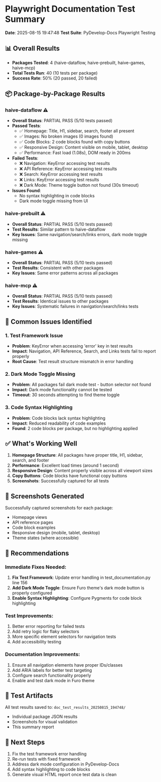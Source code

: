 # Playwright Documentation Test Summary

**Date**: 2025-08-15 19:47:48
**Test Suite**: PyDevelop-Docs Playwright Testing

## 📊 Overall Results

- **Packages Tested**: 4 (haive-dataflow, haive-prebuilt, haive-games, haive-mcp)
- **Total Tests Run**: 40 (10 tests per package)
- **Success Rate**: 50% (20 passed, 20 failed)

## 📦 Package-by-Package Results

### haive-dataflow ⚠️

- **Overall Status**: PARTIAL PASS (5/10 tests passed)
- **Passed Tests**:
  - ✅ Homepage: Title, H1, sidebar, search, footer all present
  - ✅ Images: No broken images (0 images found)
  - ✅ Code Blocks: 2 code blocks found with copy buttons
  - ✅ Responsive Design: Content visible on mobile, tablet, desktop
  - ✅ Performance: Fast load (1.08s), DOM ready in 200ms
- **Failed Tests**:
  - ❌ Navigation: KeyError accessing test results
  - ❌ API Reference: KeyError accessing test results
  - ❌ Search: KeyError accessing test results
  - ❌ Links: KeyError accessing test results
  - ❌ Dark Mode: Theme toggle button not found (30s timeout)
- **Issues Found**:
  - No syntax highlighting in code blocks
  - Dark mode toggle missing from UI

### haive-prebuilt ⚠️

- **Overall Status**: PARTIAL PASS (5/10 tests passed)
- **Test Results**: Similar pattern to haive-dataflow
- **Key Issues**: Same navigation/search/links errors, dark mode toggle missing

### haive-games ⚠️

- **Overall Status**: PARTIAL PASS (5/10 tests passed)
- **Test Results**: Consistent with other packages
- **Key Issues**: Same error patterns across all packages

### haive-mcp ⚠️

- **Overall Status**: PARTIAL PASS (5/10 tests passed)
- **Test Results**: Identical issues to other packages
- **Key Issues**: Systematic failures in navigation/search/links tests

## 🐛 Common Issues Identified

### 1. Test Framework Issue

- **Problem**: KeyError when accessing 'error' key in test results
- **Impact**: Navigation, API Reference, Search, and Links tests fail to report properly
- **Root Cause**: Test result structure mismatch in error handling

### 2. Dark Mode Toggle Missing

- **Problem**: All packages fail dark mode test - button selector not found
- **Impact**: Dark mode functionality cannot be tested
- **Timeout**: 30 seconds attempting to find theme toggle

### 3. Code Syntax Highlighting

- **Problem**: Code blocks lack syntax highlighting
- **Impact**: Reduced readability of code examples
- **Found**: 2 code blocks per package, but no highlighting applied

## ✅ What's Working Well

1. **Homepage Structure**: All packages have proper title, H1, sidebar, search, and footer
2. **Performance**: Excellent load times (around 1 second)
3. **Responsive Design**: Content properly visible across all viewport sizes
4. **Copy Buttons**: Code blocks have functional copy buttons
5. **Screenshots**: Successfully captured for all tests

## 📸 Screenshots Generated

Successfully captured screenshots for each package:

- Homepage views
- API reference pages
- Code block examples
- Responsive design (mobile, tablet, desktop)
- Theme states (where accessible)

## 🔧 Recommendations

### Immediate Fixes Needed:

1. **Fix Test Framework**: Update error handling in test_documentation.py line 156
2. **Add Dark Mode Toggle**: Ensure Furo theme's dark mode button is properly configured
3. **Enable Syntax Highlighting**: Configure Pygments for code block highlighting

### Test Improvements:

1. Better error reporting for failed tests
2. Add retry logic for flaky selectors
3. More specific element selectors for navigation tests
4. Add accessibility testing

### Documentation Improvements:

1. Ensure all navigation elements have proper IDs/classes
2. Add ARIA labels for better test targeting
3. Configure search functionality properly
4. Enable and test dark mode in Furo theme

## 📂 Test Artifacts

All test results saved to: `doc_test_results_20250815_194748/`

- Individual package JSON results
- Screenshots for visual validation
- This summary report

## 🎯 Next Steps

1. Fix the test framework error handling
2. Re-run tests with fixed framework
3. Address dark mode configuration in PyDevelop-Docs
4. Add syntax highlighting to code blocks
5. Generate visual HTML report once test data is clean
